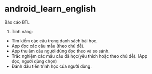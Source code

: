 # android_learn_english

Báo cáo BTL 
1. Tính năng:
- Tìm kiếm các câu trong danh sách bài học.
- App đọc các câu mẫu (theo chủ đề).
- App thu âm câu người dùng đọc theo và so sánh.
- Trắc nghiệm các mẫu câu đã học(yêu thích hoặc theo chủ đề). (App đọc, người dùng chọn)
- Đánh dấu tiến trình học của người dùng.

